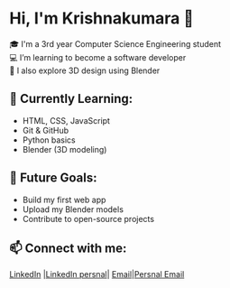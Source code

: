 # Hi, I'm Krishnakumara 👋

🎓 I'm a 3rd year Computer Science Engineering student  
💻 I’m learning to become a software developer  
🎨 I also explore 3D design using Blender  

## 🌱 Currently Learning:
- HTML, CSS, JavaScript
- Git & GitHub
- Python basics
- Blender (3D modeling)


## 🚀 Future Goals:
- Build my first web app
- Upload my Blender models
- Contribute to open-source projects

## 📫 Connect with me:
[LinkedIn](linkedin.com/in/k-k-animagic-973841300) |[LinkedIn persnal](linkedin.com/in/krishana-kumara-aa9840300)| [Email](kkanimagic@gmail.com)|[Persnal Email](krishnakumarah714@gmail.com)

